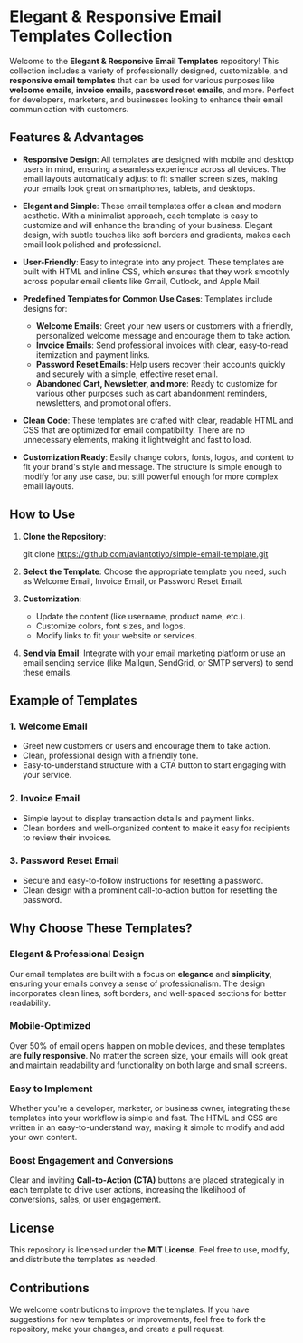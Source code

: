 # Elegant & Responsive Email Templates Collection

Welcome to the **Elegant & Responsive Email Templates** repository! This collection includes a variety of professionally designed, customizable, and **responsive email templates** that can be used for various purposes like **welcome emails**, **invoice emails**, **password reset emails**, and more. Perfect for developers, marketers, and businesses looking to enhance their email communication with customers.

## Features & Advantages

- **Responsive Design**: All templates are designed with mobile and desktop users in mind, ensuring a seamless experience across all devices. The email layouts automatically adjust to fit smaller screen sizes, making your emails look great on smartphones, tablets, and desktops.
- **Elegant and Simple**: These email templates offer a clean and modern aesthetic. With a minimalist approach, each template is easy to customize and will enhance the branding of your business. Elegant design, with subtle touches like soft borders and gradients, makes each email look polished and professional.

- **User-Friendly**: Easy to integrate into any project. These templates are built with HTML and inline CSS, which ensures that they work smoothly across popular email clients like Gmail, Outlook, and Apple Mail.

- **Predefined Templates for Common Use Cases**: Templates include designs for:

  - **Welcome Emails**: Greet your new users or customers with a friendly, personalized welcome message and encourage them to take action.
  - **Invoice Emails**: Send professional invoices with clear, easy-to-read itemization and payment links.
  - **Password Reset Emails**: Help users recover their accounts quickly and securely with a simple, effective reset email.
  - **Abandoned Cart, Newsletter, and more**: Ready to customize for various other purposes such as cart abandonment reminders, newsletters, and promotional offers.

- **Clean Code**: These templates are crafted with clear, readable HTML and CSS that are optimized for email compatibility. There are no unnecessary elements, making it lightweight and fast to load.

- **Customization Ready**: Easily change colors, fonts, logos, and content to fit your brand's style and message. The structure is simple enough to modify for any use case, but still powerful enough for more complex email layouts.

## How to Use

1. **Clone the Repository**:

   git clone https://github.com/aviantotiyo/simple-email-template.git

2. **Select the Template**:
   Choose the appropriate template you need, such as Welcome Email, Invoice Email, or Password Reset Email.

3. **Customization**:

   - Update the content (like username, product name, etc.).
   - Customize colors, font sizes, and logos.
   - Modify links to fit your website or services.

4. **Send via Email**:
   Integrate with your email marketing platform or use an email sending service (like Mailgun, SendGrid, or SMTP servers) to send these emails.

## Example of Templates

### 1. **Welcome Email**

- Greet new customers or users and encourage them to take action.
- Clean, professional design with a friendly tone.
- Easy-to-understand structure with a CTA button to start engaging with your service.

### 2. **Invoice Email**

- Simple layout to display transaction details and payment links.
- Clean borders and well-organized content to make it easy for recipients to review their invoices.

### 3. **Password Reset Email**

- Secure and easy-to-follow instructions for resetting a password.
- Clean design with a prominent call-to-action button for resetting the password.

## Why Choose These Templates?

### **Elegant & Professional Design**

Our email templates are built with a focus on **elegance** and **simplicity**, ensuring your emails convey a sense of professionalism. The design incorporates clean lines, soft borders, and well-spaced sections for better readability.

### **Mobile-Optimized**

Over 50% of email opens happen on mobile devices, and these templates are **fully responsive**. No matter the screen size, your emails will look great and maintain readability and functionality on both large and small screens.

### **Easy to Implement**

Whether you're a developer, marketer, or business owner, integrating these templates into your workflow is simple and fast. The HTML and CSS are written in an easy-to-understand way, making it simple to modify and add your own content.

### **Boost Engagement and Conversions**

Clear and inviting **Call-to-Action (CTA)** buttons are placed strategically in each template to drive user actions, increasing the likelihood of conversions, sales, or user engagement.

## License

This repository is licensed under the **MIT License**. Feel free to use, modify, and distribute the templates as needed.

## Contributions

We welcome contributions to improve the templates. If you have suggestions for new templates or improvements, feel free to fork the repository, make your changes, and create a pull request.
